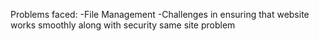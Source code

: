 Problems faced:
-File Management
-Challenges in ensuring that website works smoothly along with security
same site problem